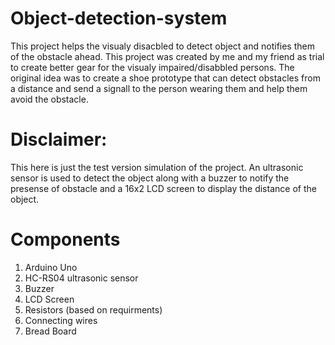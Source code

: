 # Object-detection-system
This project helps the visualy disacbled to detect object and notifies them of the obstacle ahead. 
This project was created by me and my friend as trial to create better gear for the visualy impaired/disabbled persons. 
The original idea was to create a shoe prototype that can detect obstacles from  a distance and send a signall to the person wearing them and help them avoid the obstacle. 

# Disclaimer: 
This here is just the test version simulation of the project. An ultrasonic sensor is used to detect the object along with a buzzer to notify the presense of obstacle and a 16x2 LCD screen to display the distance of the object. 

# Components 
 1. Arduino Uno
 2. HC-RS04 ultrasonic sensor
 3. Buzzer
 4. LCD Screen
 5. Resistors (based on requirments)
 6. Connecting wires
 7. Bread Board
